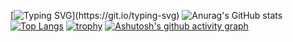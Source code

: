 [![Typing SVG](https://readme-typing-svg.demolab.com/?lines=Hello+World!)](https://git.io/typing-svg)
![Anurag's GitHub stats](https://github-readme-stats.vercel.app/api?username=ataliya-long&show_icons=true&theme=radical)
[![Top Langs](https://github-readme-stats.vercel.app/api/top-langs/?username=ataliya-long)](https://github.com/anuraghazra/github-readme-stats)
[![trophy](https://github-profile-trophy.vercel.app/?username=ataliya-long)](https://github.com/ryo-ma/github-profile-trophy)
[![Ashutosh's github activity graph](https://github-readme-activity-graph.cyclic.app/graph?username=ataliya-long&theme=dracula)](https://github.com/ashutosh00710/github-readme-activity-graph)

